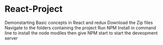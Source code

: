 # React-Project
Demonstarting Basic concepts in React and redux
Download the Zip files
Navigate to the folders containing the project
Run NPM Install in command line to install the node modiles
then give NPM start to start the deveopment server

